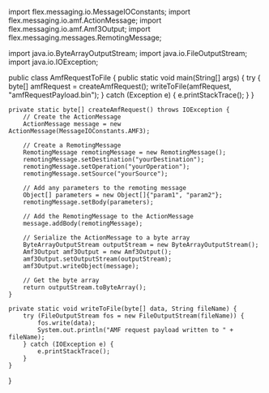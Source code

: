 import flex.messaging.io.MessageIOConstants;
import flex.messaging.io.amf.ActionMessage;
import flex.messaging.io.amf.Amf3Output;
import flex.messaging.messages.RemotingMessage;

import java.io.ByteArrayOutputStream;
import java.io.FileOutputStream;
import java.io.IOException;

public class AmfRequestToFile {
    public static void main(String[] args) {
        try {
            byte[] amfRequest = createAmfRequest();
            writeToFile(amfRequest, "amfRequestPayload.bin");
        } catch (Exception e) {
            e.printStackTrace();
        }
    }

    private static byte[] createAmfRequest() throws IOException {
        // Create the ActionMessage
        ActionMessage message = new ActionMessage(MessageIOConstants.AMF3);

        // Create a RemotingMessage
        RemotingMessage remotingMessage = new RemotingMessage();
        remotingMessage.setDestination("yourDestination");
        remotingMessage.setOperation("yourOperation");
        remotingMessage.setSource("yourSource");

        // Add any parameters to the remoting message
        Object[] parameters = new Object[]{"param1", "param2"};
        remotingMessage.setBody(parameters);

        // Add the RemotingMessage to the ActionMessage
        message.addBody(remotingMessage);

        // Serialize the ActionMessage to a byte array
        ByteArrayOutputStream outputStream = new ByteArrayOutputStream();
        Amf3Output amf3Output = new Amf3Output();
        amf3Output.setOutputStream(outputStream);
        amf3Output.writeObject(message);

        // Get the byte array
        return outputStream.toByteArray();
    }

    private static void writeToFile(byte[] data, String fileName) {
        try (FileOutputStream fos = new FileOutputStream(fileName)) {
            fos.write(data);
            System.out.println("AMF request payload written to " + fileName);
        } catch (IOException e) {
            e.printStackTrace();
        }
    }
}
